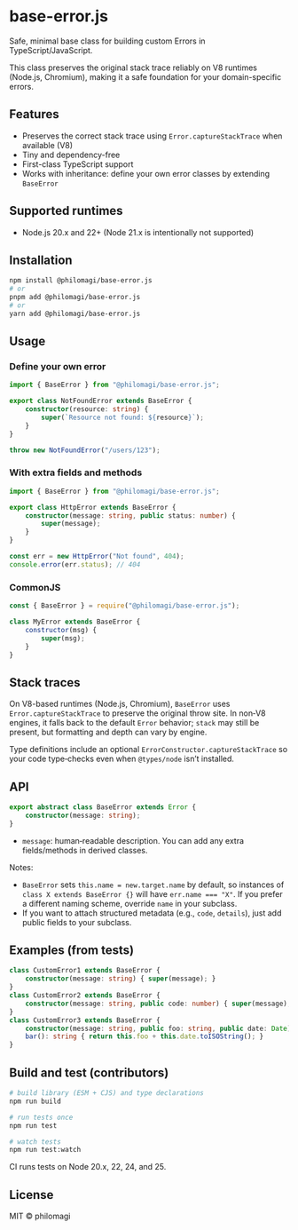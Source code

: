 # base-error.js

Safe, minimal base class for building custom Errors in TypeScript/JavaScript.

This class preserves the original stack trace reliably on V8 runtimes (Node.js, Chromium), making it a safe foundation for your domain-specific errors.

## Features

- Preserves the correct stack trace using `Error.captureStackTrace` when available (V8)
- Tiny and dependency-free
- First-class TypeScript support
- Works with inheritance: define your own error classes by extending `BaseError`

## Supported runtimes

- Node.js 20.x and 22+ (Node 21.x is intentionally not supported)

## Installation

```sh
npm install @philomagi/base-error.js
# or
pnpm add @philomagi/base-error.js
# or
yarn add @philomagi/base-error.js
```

## Usage

### Define your own error

```ts
import { BaseError } from "@philomagi/base-error.js";

export class NotFoundError extends BaseError {
	constructor(resource: string) {
		super(`Resource not found: ${resource}`);
	}
}

throw new NotFoundError("/users/123");
```

### With extra fields and methods

```ts
import { BaseError } from "@philomagi/base-error.js";

export class HttpError extends BaseError {
	constructor(message: string, public status: number) {
		super(message);
	}
}

const err = new HttpError("Not found", 404);
console.error(err.status); // 404
```

### CommonJS

```js
const { BaseError } = require("@philomagi/base-error.js");

class MyError extends BaseError {
	constructor(msg) {
		super(msg);
	}
}
```

## Stack traces

On V8-based runtimes (Node.js, Chromium), `BaseError` uses `Error.captureStackTrace` to preserve the original throw site. In non‑V8 engines, it falls back to the default `Error` behavior; `stack` may still be present, but formatting and depth can vary by engine.

Type definitions include an optional `ErrorConstructor.captureStackTrace` so your code type‑checks even when `@types/node` isn’t installed.

## API

```ts
export abstract class BaseError extends Error {
	constructor(message: string);
}
```

- `message`: human‑readable description. You can add any extra fields/methods in derived classes.

Notes:
- `BaseError` sets `this.name = new.target.name` by default, so instances of `class X extends BaseError {}` will have `err.name === "X"`. If you prefer a different naming scheme, override `name` in your subclass.
- If you want to attach structured metadata (e.g., `code`, `details`), just add public fields to your subclass.

## Examples (from tests)

```ts
class CustomError1 extends BaseError {
	constructor(message: string) { super(message); }
}
class CustomError2 extends BaseError {
	constructor(message: string, public code: number) { super(message); }
}
class CustomError3 extends BaseError {
	constructor(message: string, public foo: string, public date: Date) { super(message); }
	bar(): string { return this.foo + this.date.toISOString(); }
}
```

## Build and test (contributors)

```sh
# build library (ESM + CJS) and type declarations
npm run build

# run tests once
npm run test

# watch tests
npm run test:watch
```

CI runs tests on Node 20.x, 22, 24, and 25.

## License

MIT © philomagi
